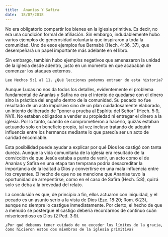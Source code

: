 ```yaml
---
title:  Ananías Y Safira
date:  18/07/2018
---
```


No era obligatorio compartir los bienes en la iglesia primitiva. Es decir, no era una condición formal de afiliación. Sin embargo, indudablemente hubo varios ejemplos de generosidad voluntaria que inspiraron a toda la comunidad. Uno de esos ejemplos fue Bernabé (Hech. 4:36, 37), que desempeñará un papel importante más adelante en el libro.

Sin embargo, también hubo ejemplos negativos que amenazaron la unidad de la iglesia desde adentro, justo en un momento en que acababan de comenzar los ataques externos.

`Lee Hechos 5:1 al 11. ¿Qué lecciones podemos extraer de esta historia?`

Aunque Lucas no nos da todos los detalles, evidentemente el problema fundamental de Ananías y Safira no era el intento de quedarse con el dinero sino la práctica del engaño dentro de la comunidad. Su pecado no fue resultado de un acto impulsivo sino de un plan cuidadosamente elaborado, un intento deliberado de “poner a prueba al Espíritu del Señor” (Hech. 5:9, NVI). No estaban obligados a vender su propiedad ni entregar el dinero a la iglesia. Por lo tanto, cuando se comprometieron a hacerlo, quizás estaban actuando solo en beneficio propio, tal vez incluso tratando de adquirir influencia entre los hermanos mediante lo que parecía ser un acto de caridad encomiable.

Esta posibilidad puede ayudar a explicar por qué Dios los castigó con tanta dureza. Aunque la vida comunitaria de la iglesia era resultado de la convicción de que Jesús estaba a punto de venir, un acto como el de Ananías y Safira en una etapa tan temprana podría desacreditar la importancia de la lealtad a Dios y convertirse en una mala influencia entre los creyentes. El hecho de que no se mencione que Ananías tuvo la oportunidad de arrepentirse, como en el caso de Safira (Hech. 5:8), quizá solo se deba a la brevedad del relato.

La conclusión es que, de principio a fin, ellos actuaron con iniquidad, y el pecado es un asunto serio a la vista de Dios (Eze. 18:20; Rom. 6:23), aunque no siempre lo castigue inmediatamente. Por cierto, el hecho de que a menudo se postergue el castigo debería recordarnos de continuo cuán misericordioso es Dios (2 Ped. 3:9).

`¿Por qué debemos tener cuidado de no exceder los límites de la gracia, como hicieron estos dos miembros de la iglesia primitiva?`